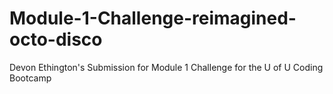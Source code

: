 # Module-1-Challenge-reimagined-octo-disco
Devon Ethington's Submission for Module 1 Challenge for the U of U Coding Bootcamp
